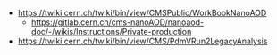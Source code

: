 - https://twiki.cern.ch/twiki/bin/view/CMSPublic/WorkBookNanoAOD
    - https://gitlab.cern.ch/cms-nanoAOD/nanoaod-doc/-/wikis/Instructions/Private-production
- https://twiki.cern.ch/twiki/bin/view/CMS/PdmVRun2LegacyAnalysis
